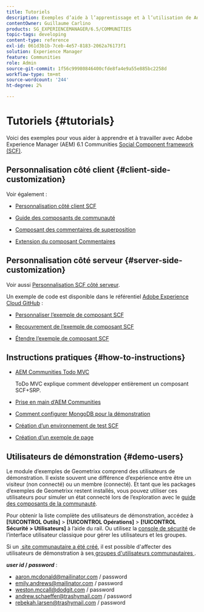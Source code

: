```yaml
---
title: Tutoriels
description: Exemples d’aide à l’apprentissage et à l’utilisation de Adobe Experience Manager (AEM) Communities Social Component Framework (SCF)
contentOwner: Guillaume Carlino
products: SG_EXPERIENCEMANAGER/6.5/COMMUNITIES
topic-tags: developing
content-type: reference
exl-id: 061d3b1b-7ceb-4e57-8183-2062a76173f1
solution: Experience Manager
feature: Communities
role: Admin
source-git-commit: 1f56c99980846400cfde8fa4e9a55e885bc2258d
workflow-type: tm+mt
source-wordcount: '244'
ht-degree: 2%

---
```


# Tutoriels {#tutorials}

Voici des exemples pour vous aider à apprendre et à travailler avec Adobe Experience Manager (AEM) 6.1 Communities [Social Component framework (SCF)](scf.md).

## Personnalisation côté client {#client-side-customization}

Voir également :

* [Personnalisation côté client SCF](client-customize.md)

* [Guide des composants de communauté](components-guide.md)

* [Composant des commentaires de superposition](overlay-comments.md)

* [Extension du composant Commentaires](extend-comments.md)

## Personnalisation côté serveur {#server-side-customization}

Voir aussi [Personnalisation SCF côté serveur](server-customize.md).

Un exemple de code est disponible dans le référentiel [Adobe Experience Cloud GitHub](https://github.com/Adobe-Marketing-Cloud) :

* [Personnaliser l’exemple de composant SCF](https://github.com/Adobe-Marketing-Cloud/aem-scf-sample-components-customize)

* [Recouvrement de l’exemple de composant SCF](https://github.com/Adobe-Marketing-Cloud/aem-scf-sample-components-overlay)

* [Étendre l’exemple de composant SCF](https://github.com/Adobe-Marketing-Cloud/aem-scf-sample-components-extension)

## Instructions pratiques {#how-to-instructions}

* [AEM Communities Todo MVC](https://github.com/Adobe-Marketing-Cloud/aem-communities-todomvc-sample)

  ToDo MVC explique comment développer entièrement un composant SCF+SRP.

* [Prise en main d’AEM Communities](getting-started.md)

* [Comment configurer MongoDB pour la démonstration](demo-mongo.md)

* [Création d’un environnement de test SCF](an-scf-sandbox.md)

* [Création d’un exemple de page](create-sample-page.md)

## Utilisateurs de démonstration {#demo-users}

Le module d’exemples de Geometrixx comprend des utilisateurs de démonstration. Il existe souvent une différence d’expérience entre être un visiteur (non connecté) ou un membre (connecté). Et tant que les packages d’exemples de Geometrixx restent installés, vous pouvez utiliser ces utilisateurs pour simuler un état connecté lors de l’exploration avec le [guide des composants de la communauté](components-guide.md).

Pour obtenir la liste complète des utilisateurs de démonstration, accédez à **[!UICONTROL Outils]** > **[!UICONTROL Opérations]** > **[!UICONTROL Sécurité > Utilisateurs]** à l’aide du rail. Ou utilisez la [console de sécurité](http://localhost:4502/useradmin) de l’interface utilisateur classique pour gérer les utilisateurs et les groupes.

Si un [&#x200B; site communautaire a été créé &#x200B;](getting-started.md), il est possible d&#39;affecter des utilisateurs de démonstration à ses [&#x200B; groupes d&#39;utilisateurs communautaires &#x200B;](users.md).

***user id* / *password*** :

* aaron.mcdonald@mailinator.com / password
* emily.andrews@mailinator.com / password
* weston.mccall@dodgit.com / password
* andrew.schaeffer@trashymail.com / password
* rebekah.larsen@trashymail.com / password
